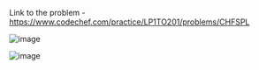 Link to the problem - https://www.codechef.com/practice/LP1TO201/problems/CHFSPL


![image](https://github.com/Haleshot/Competitive-Programming/assets/57552973/45273485-b4be-4ba2-86b7-b3c8db72f1fb)


![image](https://github.com/Haleshot/Competitive-Programming/assets/57552973/224eab88-cabf-4939-8881-2c19e5e98b8a)
